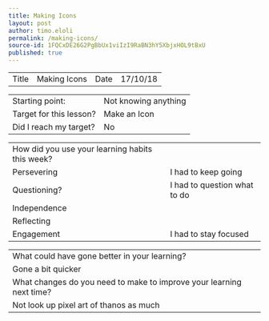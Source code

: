 ```yaml
---
title: Making Icons
layout: post
author: timo.eloli
permalink: /making-icons/
source-id: 1FQCxDE26G2PgBbUx1viIzI9RaBN3hY5XbjxHOL9tBxU
published: true
---
```

<table>
  <tr>
    <td>Title</td>
    <td>Making Icons</td>
    <td>Date</td>
    <td>17/10/18</td>
  </tr>
</table>


<table>
  <tr>
    <td>Starting point:</td>
    <td>Not knowing anything</td>
  </tr>
  <tr>
    <td>Target for this lesson?</td>
    <td>Make an Icon</td>
  </tr>
  <tr>
    <td>Did I reach my target? </td>
    <td>No</td>
  </tr>
</table>


<table>
  <tr>
    <td>How did you use your learning habits this week?</td>
    <td></td>
  </tr>
  <tr>
    <td>Persevering</td>
    <td>I had to keep going</td>
  </tr>
  <tr>
    <td>Questioning?</td>
    <td>I had to question what to do</td>
  </tr>
  <tr>
    <td>Independence</td>
    <td></td>
  </tr>
  <tr>
    <td>Reflecting</td>
    <td></td>
  </tr>
  <tr>
    <td>Engagement</td>
    <td>I had to stay focused</td>
  </tr>
</table>


<table>
  <tr>
    <td>What could have gone better in your learning?</td>
    <td></td>
  </tr>
  <tr>
    <td>Gone a bit quicker</td>
    <td></td>
  </tr>
  <tr>
    <td>What changes do you need to make to improve your learning next time?</td>
    <td></td>
  </tr>
  <tr>
    <td>Not look up pixel art of thanos as much</td>
    <td></td>
  </tr>
</table>


